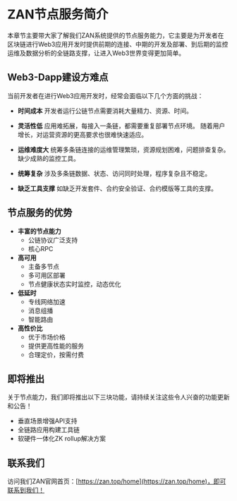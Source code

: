 # ZAN节点服务简介
本章节主要带大家了解我们ZAN系统提供的节点服务能力，它主要是为开发者在区块链进行Web3应用开发时提供前期的连接、中期的开发及部署、到后期的监控运维及数据分析的全链路支撑，让进入Web3世界变得更加简单。

## Web3-Dapp建设方难点
当前开发者在进行Web3应用开发时，经常会面临以下几个方面的挑战：
- **时间成本**
  开发者运行公链节点需要消耗大量精力、资源、时间。

- **灵活性低**
  应用难拓展，每接入一条链，都需要重复部署节点环境。
  随着用户增长，对运营资源的更高要求也很难快速适应。

- **运维难度大**
  统筹多条链连接的运维管理繁琐，资源规划困难，问题排查复杂。
  缺少成熟的监控工具。

- **统筹复杂**
  涉及多条链数据、状态、访问同时处理，程序复杂且不稳定。

- **缺乏工具支撑**
  如缺乏开发套件、合约安全验证、合约模版等工具的支撑。

## 节点服务的优势
- **丰富的节点能力**
  - 公链协议广泛支持
  - 核心RPC
- **高可用**
  - 主备多节点
  - 多可用区部署
  - 节点健康状态实时监控，动态优化
- **低延时**
  - 专线网络加速
  - 消息组播
  - 智能路由
- **高性价比**
  - 优于市场价格
  - 提供更高性能的服务
  - 合理定价，按需付费

## 即将推出

关于节点能力，我们即将推出以下三块功能，请持续关注这些令人兴奋的功能更新和公告！
- 垂直场景增强API支持
- 全链路应用构建工具链
- 软硬件一体化ZK rollup解决方案

## 联系我们

访问我们ZAN官网首页：[https://zan.top/home](https://zan.top/home)，即可联系到我们！
